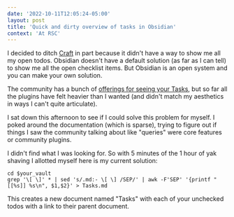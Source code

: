 ```yaml
---
date: '2022-10-11T12:05:24-05:00'
layout: post
title: 'Quick and dirty overview of tasks in Obsidian'
context: 'At RSC'
---
```

I decided to ditch [Craft](https://www.craft.do/) in part because it didn't have a way to show me all my open todos. Obsidian doesn't have a default solution (as far as I can tell) to show me all the open checklist items. But Obsidian is an open system and you can make your own solution.
 
The community has a bunch of [offerings for seeing your Tasks](https://github.com/obsidian-tasks-group/obsidian-tasks), but so far all the plugins have felt heavier than I wanted (and didn't match my aesthetics in ways I can't quite articulate).
 
I sat down this afternoon to see if I could solve this problem for myself. I poked around the documentation (which is sparse), trying to figure out if things I saw the community talking about like "queries" were core features or community plugins.
 
I didn't find what I was looking for. So with 5 minutes of the 1 hour of yak shaving I allotted myself here is my current solution:


```
cd $your_vault
grep '\[ \]' * | sed 's/.md:- \[ \] /SEP/' | awk -F'SEP' '{printf "[[%s]] %s\n", $1,$2}' > Tasks.md
```

This creates a new document named "Tasks" with each of your unchecked todos with a link to their parent document.
